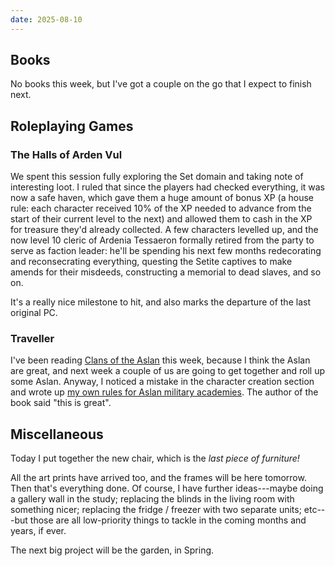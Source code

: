 ```yaml
---
date: 2025-08-10
---
```


## Books

No books this week, but I've got a couple on the go that I expect to finish next.


## Roleplaying Games

### The Halls of Arden Vul

We spent this session fully exploring the Set domain and taking note of
interesting loot.  I ruled that since the players had checked everything, it was
now a safe haven, which gave them a huge amount of bonus XP (a house rule: each
character received 10% of the XP needed to advance from the start of their
current level to the next) and allowed them to cash in the XP for treasure
they'd already collected.  A few characters levelled up, and the now level 10
cleric of Ardenia Tessaeron formally retired from the party to serve as faction
leader: he'll be spending his next few months redecorating and reconsecrating
everything, questing the Setite captives to make amends for their misdeeds,
constructing a memorial to dead slaves, and so on.

It's a really nice milestone to hit, and also marks the departure of the last
original PC.

### Traveller

I've been reading [Clans of the Aslan][] this week, because I think the Aslan
are great, and next week a couple of us are going to get together and roll up
some Aslan.  Anyway, I noticed a mistake in the character creation section and
wrote up [my own rules for Aslan military academies][ama].  The author of the
book said "this is great".

[Clans of the Aslan]: https://www.mongoosepublishing.com/products/clans-of-the-aslan
[ama]: https://old.reddit.com/r/traveller/comments/1mjfzzf/aslan_military_academy/


## Miscellaneous

Today I put together the new chair, which is the *last piece of furniture!*

All the art prints have arrived too, and the frames will be here tomorrow.  Then
that's everything done.  Of course, I have further ideas---maybe doing a gallery
wall in the study; replacing the blinds in the living room with something nicer;
replacing the fridge / freezer with two separate units; etc---but those are all
low-priority things to tackle in the coming months and years, if ever.

The next big project will be the garden, in Spring.
